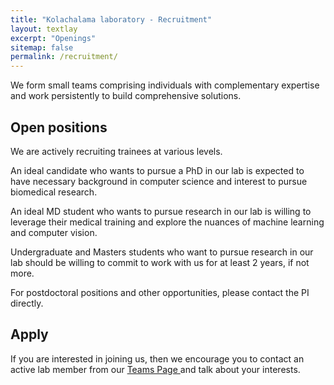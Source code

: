 ```yaml
---
title: "Kolachalama laboratory - Recruitment"
layout: textlay
excerpt: "Openings"
sitemap: false
permalink: /recruitment/
---
```


We form small teams comprising individuals with complementary expertise and work persistently to build comprehensive solutions. 

## Open positions

We are actively recruiting trainees at various levels. 

An ideal candidate who wants to pursue a PhD in our lab is expected to have necessary background in computer science and interest to pursue biomedical research. 

An ideal MD student who wants to pursue research in our lab is willing to leverage their medical training and explore the nuances of machine learning and computer vision. 

Undergraduate and Masters students who want to pursue research in our lab should be willing to commit to work with us for at least 2 years, if not more.

For postdoctoral positions and other opportunities, please contact the PI directly.

## Apply

If you are interested in joining us, then we encourage you to contact an active lab member from our <a href="https://vkola-lab.github.io/team/" >Teams Page </a> and talk about your interests.
